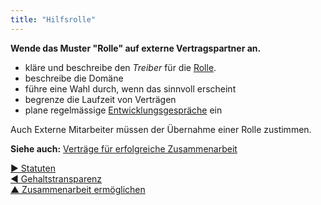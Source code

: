 ```yaml
---
title: "Hilfsrolle"
---
```



**Wende das Muster "Rolle" auf externe Vertragspartner an.**

- kläre und beschreibe den <dfn data-info="Organisationstreiber: Ein Treiber ist das Motiv einer Person oder Gruppe, auf eine bestimmte Situation zu reagieren. Ein Treiber wird als **Organisationstreiber** betrachtet, wenn eine Reaktion darauf der Organisation hilft, Wert zu schaffen, Verschwendung zu reduzieren oder Schaden abzuwenden.">Treiber</dfn> für die [Rolle](role.html).
- beschreibe die Domäne
- führe eine Wahl durch, wenn das sinnvoll erscheint
- begrenze die Laufzeit von Verträgen
- plane regelmässige [Entwicklungsgespräche](peer-review.html) ein

Auch Externe Mitarbeiter müssen der Übernahme einer Rolle zustimmen.

**Siehe auch:** [Verträge für erfolgreiche Zusammenarbeit](contract-for-successful-collaboration.html)

[&#9654; Statuten](bylaws.html)<br/>[&#9664; Gehaltstransparenz](transparent-salary.html)<br/>[&#9650; Zusammenarbeit ermöglichen](enablers-of-collaboration.html)

